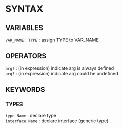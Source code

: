 # SYNTAX

## VARIABLES
`VAR_NAME: TYPE` : assign TYPE to VAR_NAME 

## OPERATORS
`arg!` : (in expression) indicate arg is always defined  
`arg?` : (in expression) indicate arg could be undefined  

## KEYWORDS
### TYPES
`type Name` : declare type  
`interface Name` : declare interface (generic type)  
  